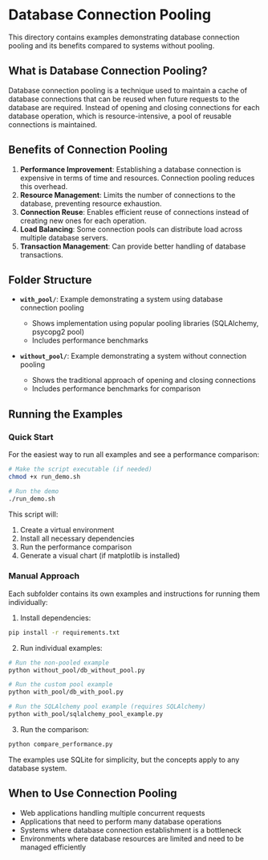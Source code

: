# Database Connection Pooling

This directory contains examples demonstrating database connection pooling and its benefits compared to systems without pooling.

## What is Database Connection Pooling?

Database connection pooling is a technique used to maintain a cache of database connections that can be reused when future requests to the database are required. Instead of opening and closing connections for each database operation, which is resource-intensive, a pool of reusable connections is maintained.

## Benefits of Connection Pooling

1. **Performance Improvement**: Establishing a database connection is expensive in terms of time and resources. Connection pooling reduces this overhead.
2. **Resource Management**: Limits the number of connections to the database, preventing resource exhaustion.
3. **Connection Reuse**: Enables efficient reuse of connections instead of creating new ones for each operation.
4. **Load Balancing**: Some connection pools can distribute load across multiple database servers.
5. **Transaction Management**: Can provide better handling of database transactions.

## Folder Structure

- **`with_pool/`**: Example demonstrating a system using database connection pooling
  - Shows implementation using popular pooling libraries (SQLAlchemy, psycopg2 pool)
  - Includes performance benchmarks
  
- **`without_pool/`**: Example demonstrating a system without connection pooling
  - Shows the traditional approach of opening and closing connections
  - Includes performance benchmarks for comparison

## Running the Examples

### Quick Start

For the easiest way to run all examples and see a performance comparison:

```bash
# Make the script executable (if needed)
chmod +x run_demo.sh

# Run the demo
./run_demo.sh
```

This script will:
1. Create a virtual environment
2. Install all necessary dependencies
3. Run the performance comparison
4. Generate a visual chart (if matplotlib is installed)

### Manual Approach

Each subfolder contains its own examples and instructions for running them individually:

1. Install dependencies:
```bash
pip install -r requirements.txt
```

2. Run individual examples:
```bash
# Run the non-pooled example
python without_pool/db_without_pool.py

# Run the custom pool example
python with_pool/db_with_pool.py

# Run the SQLAlchemy pool example (requires SQLAlchemy)
python with_pool/sqlalchemy_pool_example.py
```

3. Run the comparison:
```bash
python compare_performance.py
```

The examples use SQLite for simplicity, but the concepts apply to any database system.

## When to Use Connection Pooling

- Web applications handling multiple concurrent requests
- Applications that need to perform many database operations
- Systems where database connection establishment is a bottleneck
- Environments where database resources are limited and need to be managed efficiently 